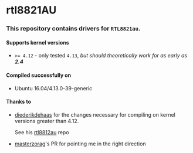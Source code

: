 # rtl8821AU

### This repository contains drivers for `RTL8821au`.

#### Supports kernel versions
- `>= 4.12` - only tested `4.13`, *but should theoretically work for as early as **2.4***

#### Compiled successfully on
- Ubuntu 16.04/4.13.0-39-generic

#### Thanks to
- [diederikdehaas](https://github.com/diederikdehaas) for the changes necessary for compiling on kernel versions greater than 4.12.

  See his [rtl8812au](https://github.com/diederikdehaas/rtl8812AU) repo
- [masterzorag](https://github.com/masterzorag/RTL8192EU-linux/pull/4/commits/6833e247c0b5f32b736c30c8935ef9a709544bc4)'s PR for pointing me in the right direction
